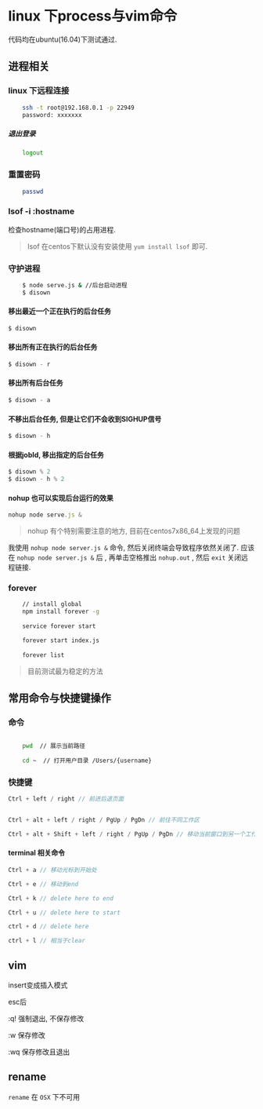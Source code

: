 <!--
Created: Mon Aug 26 2019 15:18:06 GMT+0800 (China Standard Time)
Modified: Mon Aug 26 2019 15:18:06 GMT+0800 (China Standard Time)
-->
# linux 下process与vim命令

代码均在ubuntu(16.04)下测试通过. 

## 进程相关

### linux 下远程连接

``` bash
    ssh -t root@192.168.0.1 -p 22949
    password: xxxxxxx
```

##### 退出登录

``` bash
    logout
```

### 重置密码

``` bash
    passwd
```

### lsof -i :hostname

检查hostname(端口号)的占用进程. 

> lsof 在centos下默认没有安装使用 `yum install lsof` 即可. 

### 守护进程

``` bash
    $ node serve.js & //后台启动进程
    $ disown
```

#### 移出最近一个正在执行的后台任务

``` js
$ disown
```

#### 移出所有正在执行的后台任务

``` js
$ disown - r
```

#### 移出所有后台任务

``` js
$ disown - a
```

#### 不移出后台任务, 但是让它们不会收到SIGHUP信号

``` js
$ disown - h
```

#### 根据jobId, 移出指定的后台任务

``` js
$ disown % 2
$ disown - h % 2
```

#### nohup 也可以实现后台运行的效果

``` js
nohup node serve.js &
```

> nohup 有个特别需要注意的地方, 目前在centos7x86_64上发现的问题

我使用 `nohup node server.js &` 命令, 然后关闭终端会导致程序依然关闭了. 应该在 `nohup node server.js &` 后 , 再单击空格推出 `nohup.out` , 然后 `exit` 关闭远程链接. 

### forever 

``` bash
    // install global
    npm install forever -g
    
    service forever start 

    forever start index.js
    
    forever list
```

> 目前测试最为稳定的方法

## 常用命令与快捷键操作

### 命令

``` bash

    pwd  // 展示当前路径
    
    cd ~  // 打开用户目录 /Users/{username}
```

### 快捷键

``` js
Ctrl + left / right // 前进后退页面
```

``` js

```

``` js
Ctrl + alt + left / right / PgUp / PgDn // 前往不同工作区
```

``` js
Ctrl + alt + Shift + left / right / PgUp / PgDn // 移动当前窗口到另一个工作区
```

#### terminal 相关命令

``` js
Ctrl + a // 移动光标到开始处
```

``` js
Ctrl + e // 移动到end
```

``` js
Ctrl + k // delete here to end
```

``` js
Ctrl + u // delete here to start
```

``` js
ctrl + d // delete here 
```

``` js
ctrl + l // 相当于clear
```

## vim

insert变成插入模式

esc后

:q! 强制退出, 不保存修改

:w 保存修改

:wq 保存修改且退出

## rename

`rename` 在 `OSX` 下不可用

